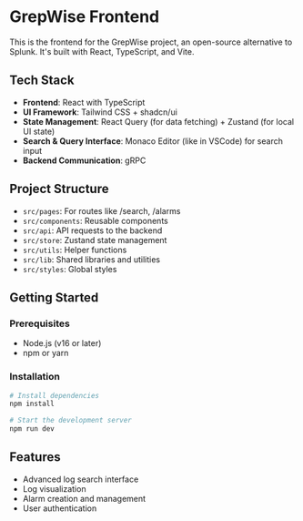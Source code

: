 # GrepWise Frontend

This is the frontend for the GrepWise project, an open-source alternative to Splunk. It's built with React, TypeScript,
and Vite.

## Tech Stack

- **Frontend**: React with TypeScript
- **UI Framework**: Tailwind CSS + shadcn/ui
- **State Management**: React Query (for data fetching) + Zustand (for local UI state)
- **Search & Query Interface**: Monaco Editor (like in VSCode) for search input
- **Backend Communication**: gRPC

## Project Structure

- `src/pages`: For routes like /search, /alarms
- `src/components`: Reusable components
- `src/api`: API requests to the backend
- `src/store`: Zustand state management
- `src/utils`: Helper functions
- `src/lib`: Shared libraries and utilities
- `src/styles`: Global styles

## Getting Started

### Prerequisites

- Node.js (v16 or later)
- npm or yarn

### Installation

```bash
# Install dependencies
npm install

# Start the development server
npm run dev
```

## Features

- Advanced log search interface
- Log visualization
- Alarm creation and management
- User authentication